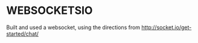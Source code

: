 WEBSOCKETSIO
============

Built and used a websocket, using the directions from http://socket.io/get-started/chat/
